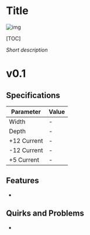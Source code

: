 # Title

![img](Images/img)

[TOC]

*Short description*

# v0.1

## Specifications

|Parameter|Value|
|---------|-----|
|Width|-|
|Depth|-|
|+12 Current|-|
|-12 Current|-|
|+5 Current|-|

## Features

-

## Quirks and Problems

-
